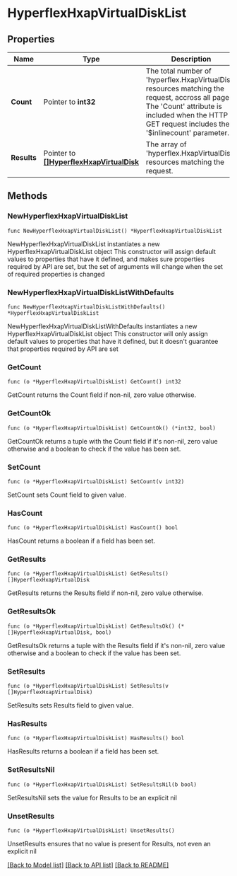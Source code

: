 # HyperflexHxapVirtualDiskList

## Properties

Name | Type | Description | Notes
------------ | ------------- | ------------- | -------------
**Count** | Pointer to **int32** | The total number of &#39;hyperflex.HxapVirtualDisk&#39; resources matching the request, accross all pages. The &#39;Count&#39; attribute is included when the HTTP GET request includes the &#39;$inlinecount&#39; parameter. | [optional] 
**Results** | Pointer to [**[]HyperflexHxapVirtualDisk**](HyperflexHxapVirtualDisk.md) | The array of &#39;hyperflex.HxapVirtualDisk&#39; resources matching the request. | [optional] 

## Methods

### NewHyperflexHxapVirtualDiskList

`func NewHyperflexHxapVirtualDiskList() *HyperflexHxapVirtualDiskList`

NewHyperflexHxapVirtualDiskList instantiates a new HyperflexHxapVirtualDiskList object
This constructor will assign default values to properties that have it defined,
and makes sure properties required by API are set, but the set of arguments
will change when the set of required properties is changed

### NewHyperflexHxapVirtualDiskListWithDefaults

`func NewHyperflexHxapVirtualDiskListWithDefaults() *HyperflexHxapVirtualDiskList`

NewHyperflexHxapVirtualDiskListWithDefaults instantiates a new HyperflexHxapVirtualDiskList object
This constructor will only assign default values to properties that have it defined,
but it doesn't guarantee that properties required by API are set

### GetCount

`func (o *HyperflexHxapVirtualDiskList) GetCount() int32`

GetCount returns the Count field if non-nil, zero value otherwise.

### GetCountOk

`func (o *HyperflexHxapVirtualDiskList) GetCountOk() (*int32, bool)`

GetCountOk returns a tuple with the Count field if it's non-nil, zero value otherwise
and a boolean to check if the value has been set.

### SetCount

`func (o *HyperflexHxapVirtualDiskList) SetCount(v int32)`

SetCount sets Count field to given value.

### HasCount

`func (o *HyperflexHxapVirtualDiskList) HasCount() bool`

HasCount returns a boolean if a field has been set.

### GetResults

`func (o *HyperflexHxapVirtualDiskList) GetResults() []HyperflexHxapVirtualDisk`

GetResults returns the Results field if non-nil, zero value otherwise.

### GetResultsOk

`func (o *HyperflexHxapVirtualDiskList) GetResultsOk() (*[]HyperflexHxapVirtualDisk, bool)`

GetResultsOk returns a tuple with the Results field if it's non-nil, zero value otherwise
and a boolean to check if the value has been set.

### SetResults

`func (o *HyperflexHxapVirtualDiskList) SetResults(v []HyperflexHxapVirtualDisk)`

SetResults sets Results field to given value.

### HasResults

`func (o *HyperflexHxapVirtualDiskList) HasResults() bool`

HasResults returns a boolean if a field has been set.

### SetResultsNil

`func (o *HyperflexHxapVirtualDiskList) SetResultsNil(b bool)`

 SetResultsNil sets the value for Results to be an explicit nil

### UnsetResults
`func (o *HyperflexHxapVirtualDiskList) UnsetResults()`

UnsetResults ensures that no value is present for Results, not even an explicit nil

[[Back to Model list]](../README.md#documentation-for-models) [[Back to API list]](../README.md#documentation-for-api-endpoints) [[Back to README]](../README.md)



